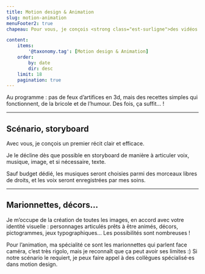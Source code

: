 ```yaml
---
title: Motion design & Animation
slug: motion-animation
menuFooter2: true
chapeau: Pour vous, je conçois <strong class="est-surligne">des vidéos didactiques ou narratives</strong> <br>à base de dessins, de textes et de sons.

content:
    items:
        '@taxonomy.tag': [Motion design & Animation]
    order:
        by: date
        dir: desc
    limit: 18
    pagination: true
---
```




<div class="message is-success mt-5">
<div class="message-body">
Au programme : pas de feux d’artifices en 3d, mais des recettes simples qui fonctionnent, de la bricole et de l’humour. Des fois, ça suffit… !
</div>
</div>

---

## Scénario, storyboard
Avec vous, je conçois un premier récit clair et efficace.

Je le décline dès que possible en storyboard de manière à articuler voix, musique, image, et si nécessaire, texte.

Sauf budget dédié, les musiques seront choisies parmi des morceaux libres de droits, et les voix seront enregistrées par mes soins.

---

## Marionnettes, décors...
Je m’occupe de la création de toutes les images, en accord avec votre identité visuelle : personnages articulés prêts à être animés, décors, pictogrammes, jeux typographiques… Les possibilités sont nombreuses !

Pour l’animation, ma spécialité ce sont les marionnettes qui parlent face caméra, c’est très rigolo, mais je reconnaît que ça peut avoir ses limites :) Si notre scénario le requiert, je peux faire appel à des collègues spécialisé·es dans motion design.
